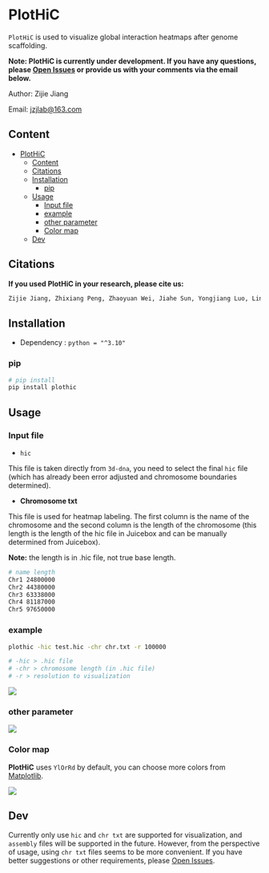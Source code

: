 # PlotHiC

`PlotHiC`  is used to visualize global interaction heatmaps after genome scaffolding.

**Note: PlotHiC is currently under development. If you have any questions, please [Open Issues](https://github.com/Jwindler/PlotHiC/issues/new) or provide us with your comments via the email below.**

Author: Zijie Jiang

Email: [jzjlab@163.com](mailto:jzjlab@163.com)



## Content 

- [PlotHiC](#plothic)
  - [Content](#content)
  - [Citations](#citations)
  - [Installation](#installation)
    - [pip](#pip)
  - [Usage](#usage)
    - [Input file](#input-file)
    - [example](#example)
    - [other parameter](#other-parameter)
    - [Color map](#color-map)
  - [Dev](#dev)





## Citations

**If you used PlotHiC in your research, please cite us:**

```sh
Zijie Jiang, Zhixiang Peng, Zhaoyuan Wei, Jiahe Sun, Yongjiang Luo, Lingzi Bie, Guoqing Zhang, Yi Wang, A deep learning-based method enables the automatic and accurate assembly of chromosome-level genomes, Nucleic Acids Research, 2024;, gkae789, https://doi.org/10.1093/nar/gkae789
```





## Installation

- Dependency : `python = "^3.10"`



### pip

```bash
# pip install 
pip install plothic

```



## Usage

### Input file

- `hic`

This file is taken directly from `3d-dna`, you need to select the final `hic` file (which has already been error adjusted and chromosome boundaries determined).



- **Chromosome txt**

This file is used for heatmap labeling. The first column is the name of the chromosome and the second column is the length of the chromosome (this length is the length of the hic file in Juicebox and can be manually determined from Juicebox).

**Note:** the length is in .hic file, not true base length.

```sh
# name length
Chr1 24800000
Chr2 44380000
Chr3 63338000
Chr4 81187000
Chr5 97650000
```



### example

```sh
plothic -hic test.hic -chr chr.txt -r 100000

# -hic > .hic file 
# -chr > chromosome length (in .hic file)
# -r > resolution to visualization

```

![](https://s2.loli.net/2024/11/15/3rmOLU5IPa6vywo.png)



### other parameter

![](https://s2.loli.net/2024/11/18/dmuXrbsB9DRhlyt.png)



### Color map

**PlotHiC** uses `YlOrRd` by default, you can choose more colors from [Matplotlib](https://matplotlib.org/stable/users/explain/colors/colormaps.html).

![](https://s2.loli.net/2024/11/13/MYZe56Vy2BT1tDp.png)



## Dev

Currently only use `hic` and `chr txt` are supported for visualization, and `assembly` files will be supported in the future. However, from the perspective of usage, using `chr txt` files seems to be more convenient. If you have better suggestions or other requirements, please [Open Issues](https://github.com/Jwindler/PlotHiC/issues/new).

